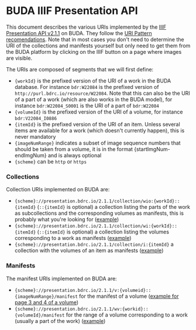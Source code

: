 # BUDA IIIF Presentation API

This document describes the various URIs implemented by the [IIIF Presentation API v2.1.1](https://iiif.io/api/presentation/2.1/) on BUDA. They follow the [URI Pattern recomendations](https://iiif.io/api/presentation/2.1/#a-summary-of-recommended-uri-patterns). Note that in most cases you don't need to determine the URI of the collections and manifests yourself but only need to get them from the BUDA platform by clicking on the IIIF button on a page where images are visible.

The URIs are composed of segments that we will first define:
- `{workId}` is the prefixed version of the URI of a work in the BUDA database. For instance `bdr:W22084` is the prefixed version of `http://purl.bdrc.io/resource/W22084`. Note that this can also be the URI of a part of a work (which are also works in the BUDA model), for instance `bdr:W22084_S0001` is the URI of a part of `bdr:W22084`
- `{volumeId}` is the prefixed version of the URI of a volume, for instance `bdr:V22084_I0886`
- `{itemId}` is the prefixed version of the URI of an item. Unless several items are available for a work (which doesn't currently happen), this is never mandatory
- `{imageNumRange}` indicates a subset of image sequence numbers that should be taken from a volume, it is in the format {startImgNum-endImgNum} and is always optional
- `{scheme}` can be `http` or `https`

### Collections

Collection URIs implemented on BUDA are:

- `{scheme}://presentation.bdrc.io/2.1.1/collection/wio:{workId}::{itemId}` (`::{itemId}` is optional) a collection listing the parts of the work as subcollections and the corresponding volumes as manifests, this is probably what you're looking for ([example](http://presentation.bdrc.io/2.1.1/collection/wio:bdr:W22084))
- `{scheme}://presentation.bdrc.io/2.1.1/collection/wi:{workId}::{itemId}` (`::{itemId}` is optional) a collection listing the volumes corresponding to a work as manifests ([example](http://presentation.bdrc.io/2.1.1/collection/wi:bdr:W22084))
- `{scheme}://presentation.bdrc.io/2.1.1/collection/i:{itemId}` a collection with the volumes of an item as manifests ([example](http://presentation.bdrc.io/2.1.1/collection/i:bdr:I22084))

### Manifests

The manifest URIs implemented on BUDA are:

- `{scheme}://presentation.bdrc.io/2.1.1/v:{volumeid}::{imageNumRange}/manifest` for the manifest of a volume ([example for page 3 and 4 of a volume](http://presentation.bdrc.io/2.1.1/v:bdr:V22084_I0886::3-4/manifest))
- `{scheme}://presentation.bdrc.io/2.1.1/wv:{workid}::{volumeId}/manifest` for the range of a volume corresponding to a work (usually a part of the work) ([example](http://presentation.bdrc.io/2.1.1/wv:bdr:W22084_0193::bdr:V22084_I0946/manifest))
